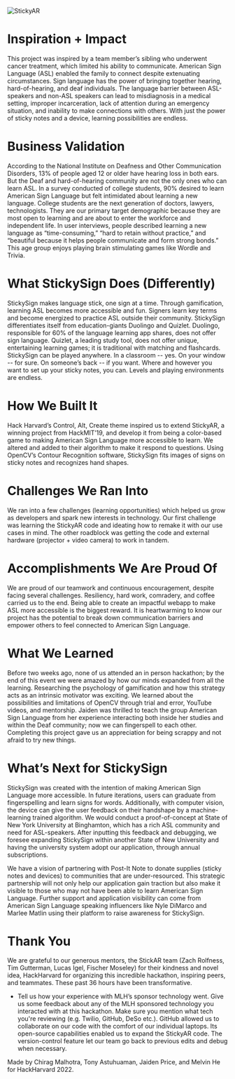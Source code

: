 ![StickyAR](https://github.com/trobutlef/hackharvard-project/blob/main/pictures/StickyLogo.png)
# Inspiration + Impact
This project was inspired by a team member’s sibling who underwent cancer treatment, which limited his ability to communicate. American Sign Language (ASL) enabled the family to connect despite extenuating circumstances. Sign language has the power of bringing together hearing, hard-of-hearing, and deaf individuals. The language barrier between ASL-speakers and non-ASL speakers can lead to misdiagnosis in a medical setting, improper incarceration, lack of attention during an emergency situation, and inability to make connections with others. With just the power of sticky notes and a device, learning possibilities are endless.
# Business Validation
According to the National Institute on Deafness and Other Communication Disorders, 13% of people aged 12 or older have hearing loss in both ears. But the Deaf and hard-of-hearing community are not the only ones who can learn ASL. In a survey conducted of college students, 90% desired to learn American Sign Language but felt intimidated about learning a new language. College students are the next generation of doctors, lawyers, technologists. They are our primary target demographic because they are most open to learning and are about to enter the workforce and independent life. In user interviews, people described learning a new language as “time-consuming,” “hard to retain without practice,” and “beautiful because it helps people communicate and form strong bonds.” This age group enjoys playing brain stimulating games like Wordle and Trivia. 
# What StickySign Does (Differently)
StickySign makes language stick, one sign at a time. Through gamification, learning ASL becomes more accessible and fun. Signers learn key terms and become energized to practice ASL outside their community. StickySign differentiates itself from education-giants Duolingo and Quizlet. Duolingo, responsible for 60% of the language learning app shares, does not offer sign language.  Quizlet, a leading study tool, does not offer unique, entertaining learning games; it is traditional with matching and flashcards. StickySign can be played anywhere. In a classroom -- yes. On your window  --  for sure. On someone’s back -- if you want. Where and however you want to set up your sticky notes, you can. Levels and playing environments are endless.
# How We Built It
Hack Harvard’s Control, Alt, Create theme inspired us to extend StickyAR, a winning project from HackMIT’19, and develop it from being a color-based game to making American Sign Language more accessible to learn. We altered and added to their algorithm to make it respond to questions. Using OpenCV’s Contour Recognition software, StickySign fits images of signs on sticky notes and recognizes hand shapes.
# Challenges We Ran Into
We ran into a few challenges (learning opportunities) which helped us grow as developers and spark new interests in technology. Our first challenge was learning the StickyAR code and ideating how to remake it with our use cases in mind. The other roadblock was getting the code and external hardware (projector + video camera) to work in tandem. 
# Accomplishments We Are Proud Of
We are proud of our teamwork and continuous encouragement, despite facing several challenges. Resiliency, hard work, comradery, and coffee carried us to the end. Being able to create an impactful webapp to make ASL more accessible is the biggest reward. It is heartwarming to know our project has the potential to break down communication barriers and empower others to feel connected to American Sign Language.
# What We Learned 
Before two weeks ago, none of us attended an in person hackathon; by the end of this event we were amazed by how our minds expanded from all the learning. Researching the psychology of gamification and how this strategy acts as an intrinsic motivator was exciting. We learned about the possibilities and limitations of OpenCV through trial and error, YouTube videos, and mentorship. Jaiden was thrilled to teach the group American Sign Language from her experience interacting both inside her studies and within the Deaf community; now we can fingerspell to each other. Completing this project gave us an appreciation for being scrappy and not afraid to try new things. 
# What’s Next for StickySign
StickySign was created with the intention of making American Sign Language more accessible. In future iterations, users can graduate from fingerspelling and learn signs for words. Additionally, with computer vision, the device can give the user feedback on their handshape by a machine-learning trained algorithm. We would conduct a proof-of-concept at State of New York University at Binghamton, which has a rich ASL community and need for ASL-speakers. After inputting this feedback and debugging, we foresee expanding StickySign within another State of New University and having the university system adopt our application, through annual subscriptions. 
 
We have a vision of partnering with Post-It Note to donate supplies (sticky notes and devices) to communities that are under-resourced. This strategic partnership will not only help our application gain traction but also make it visible to those who may not have been able to learn American Sign Language. Further support and application visibility can come from American Sign Language speaking influencers like Nyle DiMarco and Marlee Matlin using their platform to raise awareness for StickySign.
# Thank You
We are grateful to our generous mentors, the StickAR team (Zach Rolfness, Tim Gutterman, Lucas Igel, Fischer Moseley) for their kindness and novel idea, HackHarvard for organizing this incredible hackathon, inspiring peers, and teammates. These past 36 hours have been transformative.
* Tell us how your experience with MLH’s sponsor technology went.
Give us some feedback about any of the MLH sponsored technology you interacted with at this hackathon. Make sure you mention what tech you're reviewing (e.g. Twilio, GitHub, DeSo etc.).
GitHub allowed us to collaborate on our code with the comfort of our individual laptops. Its open-source capabilities enabled us to expand the StickyAR code. The version-control feature let our team go back to previous edits and debug when necessary.

Made by Chirag Malhotra, Tony Astuhuaman, Jaiden Price, and Melvin He for HackHarvard 2022.

